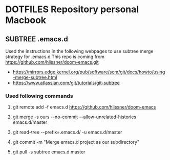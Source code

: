 # DOTFILES Repository personal Macbook


## SUBTREE .emacs.d
Used the instructions in the following webpages to use subtree merge strategy for .emacs.d
This repo is coming from https://github.com/hlissner/doom-emacs.git

* https://mirrors.edge.kernel.org/pub/software/scm/git/docs/howto/using-merge-subtree.html
* https://www.atlassian.com/git/tutorials/git-subtree

### Used following commands
1. git remote add -f emacs.d https://github.com/hlissner/doom-emacs
2. git merge -s ours --no-commit --allow-unrelated-histories emacs.d/master
3. git read-tree --prefix=.emacs.d/ -u emacs.d/master
4. git commit -m "Merge emacs.d project as our subdirectory"

5. git pull -s subtree emacs.d master
